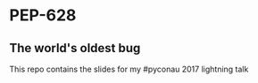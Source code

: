 # PEP-628
## The world's oldest bug

This repo contains the slides for my #pyconau 2017 lightning talk
